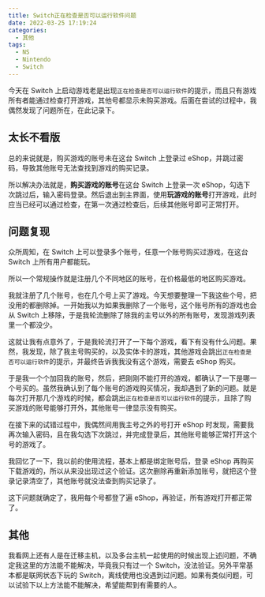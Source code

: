 ```yaml
---
title: Switch正在检查是否可以运行软件问题
date: 2022-03-25 17:19:24
categories:
  - 其他
tags:
  - NS
  - Nintendo
  - Switch
---
```


今天在 Switch 上启动游戏老是出现`正在检查是否可以运行软件`的提示，而且只有游戏所有者能通过检查打开游戏，其他号都显示未购买游戏。后面在尝试的过程中，我偶然发现了问题所在，在此记录下。

<!--more-->

## 太长不看版

总的来说就是，购买游戏的账号未在这台 Switch 上登录过 eShop，并跳过密码，导致其他账号无法查找到游戏的购买记录。

所以解决办法就是，**购买游戏的账号**在这台 Switch 上登录一次 eShop，勾选下次跳过后，输入密码登录。然后退出到主界面，使用**玩游戏的账号**打开游戏，此时应当已经可以通过检查，在第一次通过检查后，后续其他账号即可正常打开。

## 问题复现

众所周知，在 Switch 上可以登录多个账号，任意一个账号购买过游戏，在这台 Switch 上所有用户都能玩。

所以一个常规操作就是注册几个不同地区的账号，在价格最低的地区购买游戏。

我就注册了几个账号，也在几个号上买了游戏。今天想要整理一下我这些个号，把没用的都删除掉。一开始我以为如果我删除了一个账号，这个账号所有的游戏也会从 Switch 上移除，于是我轮流删除了除我的主号以外的所有账号，发现游戏列表里一个都没少。

这就让我有点意外了，于是我轮流打开了一下每个游戏，看下有没有什么问题。果然，我发现，除了我主号购买的，以及实体卡的游戏，其他游戏会跳出`正在检查是否可以运行软件`的提示，并最终告诉我我没有这个游戏，需要去 eShop 购买。

于是我一个个加回我的账号，然后，把刚刚不能打开的游戏，都确认了一下是哪一个号买的。虽然我确认到了每个账号的游戏购买情况，我却遇到了新的问题。就是每次打开那几个游戏的时候，都会跳出`正在检查是否可以运行软件`的提示，且除了购买游戏的账号能够打开外，其他账号一律显示没有购买。

在接下来的试错过程中，我偶然间用我主号之外的号打开 eShop 时发现，需要我再次输入密码，且在我勾选下次跳过，并完成登录后，其他账号能够正常打开这个号的游戏了。

我回忆了一下，我以前的使用流程，基本上都是绑定账号后，登录 eShop 再购买下载游戏的，所以从来没出现过这个验证。这次删除再重新添加账号，就把这个登录记录清空了，其他账号就没法查到购买记录了。

这下问题就确定了，我用每个号都登了遍 eShop，再验证，所有游戏打开都正常了。

## 其他

我看网上还有人是在迁移主机，以及多台主机一起使用的时候出现上述问题，不确定我这里的方法能不能解决，毕竟我只有过一个 Switch，没法验证。另外平常基本都是联网状态下玩的 Switch，离线使用也没遇到过问题。如果有类似问题，可以试验下以上方法能不能解决，希望能帮到有需要的人。
